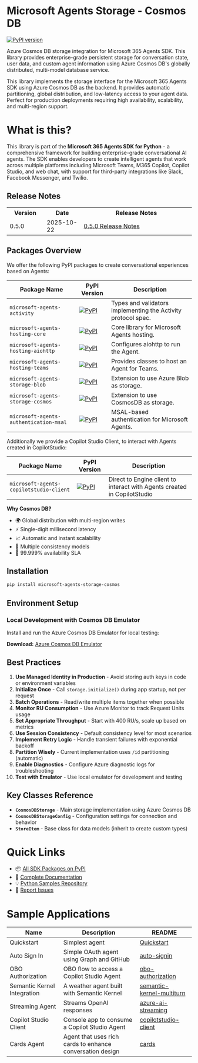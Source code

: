 # Microsoft Agents Storage - Cosmos DB

[![PyPI version](https://img.shields.io/pypi/v/microsoft-agents-storage-cosmos)](https://pypi.org/project/microsoft-agents-storage-cosmos/)

Azure Cosmos DB storage integration for Microsoft 365 Agents SDK. This library provides enterprise-grade persistent storage for conversation state, user data, and custom agent information using Azure Cosmos DB's globally distributed, multi-model database service.

This library implements the storage interface for the Microsoft 365 Agents SDK using Azure Cosmos DB as the backend. It provides automatic partitioning, global distribution, and low-latency access to your agent data. Perfect for production deployments requiring high availability, scalability, and multi-region support.

# What is this?
This library is part of the **Microsoft 365 Agents SDK for Python** - a comprehensive framework for building enterprise-grade conversational AI agents. The SDK enables developers to create intelligent agents that work across multiple platforms including Microsoft Teams, M365 Copilot, Copilot Studio, and web chat, with support for third-party integrations like Slack, Facebook Messenger, and Twilio.

## Release Notes
<table style="width:100%">
  <tr>
    <th style="width:20%">Version</th>
    <th style="width:20%">Date</th>
    <th style="width:60%">Release Notes</th>
  </tr>
  <tr>
    <td>0.5.0</td>
    <td>2025-10-22</td>
    <td>
      <a href="https://github.com/microsoft/Agents-for-python/blob/main/changelog.md">
        0.5.0 Release Notes
      </a>
    </td>
  </tr>
</table>

## Packages Overview

We offer the following PyPI packages to create conversational experiences based on Agents:

| Package Name | PyPI Version | Description |
|--------------|-------------|-------------|
| `microsoft-agents-activity` | [![PyPI](https://img.shields.io/pypi/v/microsoft-agents-activity)](https://pypi.org/project/microsoft-agents-activity/) | Types and validators implementing the Activity protocol spec. |
| `microsoft-agents-hosting-core` | [![PyPI](https://img.shields.io/pypi/v/microsoft-agents-hosting-core)](https://pypi.org/project/microsoft-agents-hosting-core/) | Core library for Microsoft Agents hosting. |
| `microsoft-agents-hosting-aiohttp` | [![PyPI](https://img.shields.io/pypi/v/microsoft-agents-hosting-aiohttp)](https://pypi.org/project/microsoft-agents-hosting-aiohttp/) | Configures aiohttp to run the Agent. |
| `microsoft-agents-hosting-teams` | [![PyPI](https://img.shields.io/pypi/v/microsoft-agents-hosting-teams)](https://pypi.org/project/microsoft-agents-hosting-teams/) | Provides classes to host an Agent for Teams. |
| `microsoft-agents-storage-blob` | [![PyPI](https://img.shields.io/pypi/v/microsoft-agents-storage-blob)](https://pypi.org/project/microsoft-agents-storage-blob/) | Extension to use Azure Blob as storage. |
| `microsoft-agents-storage-cosmos` | [![PyPI](https://img.shields.io/pypi/v/microsoft-agents-storage-cosmos)](https://pypi.org/project/microsoft-agents-storage-cosmos/) | Extension to use CosmosDB as storage. |
| `microsoft-agents-authentication-msal` | [![PyPI](https://img.shields.io/pypi/v/microsoft-agents-authentication-msal)](https://pypi.org/project/microsoft-agents-authentication-msal/) | MSAL-based authentication for Microsoft Agents. |

Additionally we provide a Copilot Studio Client, to interact with Agents created in CopilotStudio:

| Package Name | PyPI Version | Description |
|--------------|-------------|-------------|
| `microsoft-agents-copilotstudio-client` | [![PyPI](https://img.shields.io/pypi/v/microsoft-agents-copilotstudio-client)](https://pypi.org/project/microsoft-agents-copilotstudio-client/) | Direct to Engine client to interact with Agents created in CopilotStudio |

**Why Cosmos DB?**
- 🌍 Global distribution with multi-region writes
- ⚡ Single-digit millisecond latency
- 📈 Automatic and instant scalability
- 🔄 Multiple consistency models
- 💪 99.999% availability SLA

## Installation

```bash
pip install microsoft-agents-storage-cosmos
```


## Environment Setup

### Local Development with Cosmos DB Emulator

Install and run the Azure Cosmos DB Emulator for local testing:

**Download:** [Azure Cosmos DB Emulator](https://docs.microsoft.com/azure/cosmos-db/local-emulator)


## Best Practices

1. **Use Managed Identity in Production** - Avoid storing auth keys in code or environment variables
2. **Initialize Once** - Call `storage.initialize()` during app startup, not per request
3. **Batch Operations** - Read/write multiple items together when possible
4. **Monitor RU Consumption** - Use Azure Monitor to track Request Units usage
5. **Set Appropriate Throughput** - Start with 400 RU/s, scale up based on metrics
6. **Use Session Consistency** - Default consistency level for most scenarios
7. **Implement Retry Logic** - Handle transient failures with exponential backoff
8. **Partition Wisely** - Current implementation uses `/id` partitioning (automatic)
9. **Enable Diagnostics** - Configure Azure diagnostic logs for troubleshooting
10. **Test with Emulator** - Use local emulator for development and testing

## Key Classes Reference

- **`CosmosDBStorage`** - Main storage implementation using Azure Cosmos DB
- **`CosmosDBStorageConfig`** - Configuration settings for connection and behavior
- **`StoreItem`** - Base class for data models (inherit to create custom types)

# Quick Links

- 📦 [All SDK Packages on PyPI](https://pypi.org/search/?q=microsoft-agents)
- 📖 [Complete Documentation](https://aka.ms/agents)
- 💡 [Python Samples Repository](https://github.com/microsoft/Agents/tree/main/samples/python)
- 🐛 [Report Issues](https://github.com/microsoft/Agents-for-python/issues)

# Sample Applications

|Name|Description|README|
|----|----|----|
|Quickstart|Simplest agent|[Quickstart](https://github.com/microsoft/Agents/blob/main/samples/python/quickstart/README.md)|
|Auto Sign In|Simple OAuth agent using Graph and GitHub|[auto-signin](https://github.com/microsoft/Agents/blob/main/samples/python/auto-signin/README.md)|
|OBO Authorization|OBO flow to access a Copilot Studio Agent|[obo-authorization](https://github.com/microsoft/Agents/blob/main/samples/python/obo-authorization/README.md)|
|Semantic Kernel Integration|A weather agent built with Semantic Kernel|[semantic-kernel-multiturn](https://github.com/microsoft/Agents/blob/main/samples/python/semantic-kernel-multiturn/README.md)|
|Streaming Agent|Streams OpenAI responses|[azure-ai-streaming](https://github.com/microsoft/Agents/blob/main/samples/python/azureai-streaming/README.md)|
|Copilot Studio Client|Console app to consume a Copilot Studio Agent|[copilotstudio-client](https://github.com/microsoft/Agents/blob/main/samples/python/copilotstudio-client/README.md)|
|Cards Agent|Agent that uses rich cards to enhance conversation design |[cards](https://github.com/microsoft/Agents/blob/main/samples/python/cards/README.md)|